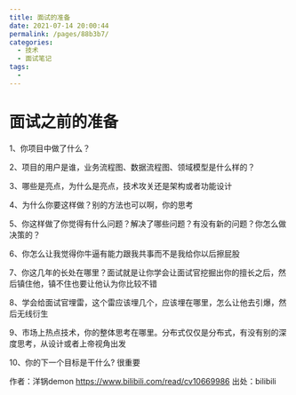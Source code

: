 ```yaml
---
title: 面试的准备
date: 2021-07-14 20:00:44
permalink: /pages/88b3b7/
categories:
  - 技术
  - 面试笔记
tags:
  - 
---
```

# 面试之前的准备

1、你项目中做了什么？

2、项目的用户是谁，业务流程图、数据流程图、领域模型是什么样的？

3、哪些是亮点，为什么是亮点，技术攻关还是架构或者功能设计

4、为什么你要这样做？别的方法也可以啊，你的思考

5、你这样做了你觉得有什么问题？解决了哪些问题？有没有新的问题？你怎么做决策的？

6、你怎么让我觉得你牛逼有能力跟我共事而不是我给你以后擦屁股

7、你这几年的长处在哪里？面试就是让你学会让面试官挖掘出你的擅长之后，然后镇住他，镇不住也要让他认为你比较不错

8、学会给面试官埋雷，这个雷应该埋几个，应该埋在哪里，怎么让他去引爆，然后无线衍生

9、市场上热点技术，你的整体思考在哪里。分布式仅仅是分布式，有没有别的深度思考，从设计或者上帝视角出发

10、你的下一个目标是干什么? 很重要

 作者：洋锅demon https://www.bilibili.com/read/cv10669986 出处：bilibili